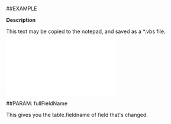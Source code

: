 

##EXAMPLE

**Description**

This text may be copied to the notepad, and saved as a *.vbs file.

![](../../Examples/vbs/ClientScript.OnCurrentSaleFieldChanged.vbs.txt)







##PARAM: fullFieldName


This gives you the table.fieldname of field that's changed.




